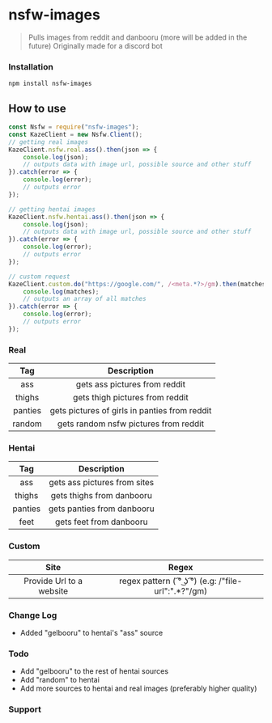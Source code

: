 
# nsfw-images
> Pulls images from reddit and danbooru (more will be added in the future)
> Originally made for a discord bot

### Installation
```
npm install nsfw-images
```

## How to use
```js
const Nsfw = require("nsfw-images");
const KazeClient = new Nsfw.Client();
// getting real images
KazeClient.nsfw.real.ass().then(json => {
    console.log(json);
    // outputs data with image url, possible source and other stuff
}).catch(error => {
    console.log(error);
    // outputs error
});

// getting hentai images
KazeClient.nsfw.hentai.ass().then(json => {
    console.log(json);
    // outputs data with image url, possible source and other stuff
}).catch(error => {
    console.log(error);
    // outputs error
});

// custom request
KazeClient.custom.do("https://google.com/", /<meta.*?>/gm).then(matches => {
    console.log(matches);
    // outputs an array of all matches
}).catch(error => {
    console.log(error);
    // outputs error
});
```
### Real

| Tag | Description |
|:---:|:-----------:|
| ass | gets ass pictures from reddit |
| thighs | gets thigh pictures from reddit |
| panties | gets pictures of girls in panties from reddit |
| random | gets random nsfw pictures from reddit |

### Hentai

| Tag | Description |
|:---:|:-----------:|
| ass | gets ass pictures from sites|
| thighs | gets thighs from danbooru |
| panties | gets panties from danbooru |
| feet | gets feet from  danbooru |

### Custom

| Site | Regex |
|:----:|:-----:|
| Provide Url to a website | regex pattern ( ͡° ͜ʖ ͡°) (e.g: /"file-url":".*?"/gm) |

### Change Log
* Added "gelbooru" to hentai's "ass" source

### Todo
* Add "gelbooru" to the rest of hentai sources
* Add "random" to hentai
* Add more sources to hentai and real images (preferably higher quality)


### Support

[ GITHUB ]: https://github.com/KazeDevID/
